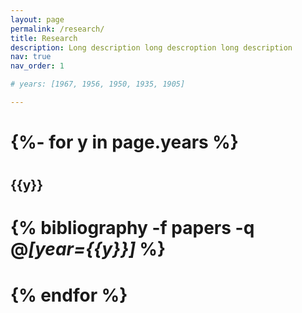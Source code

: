 ```yaml
---
layout: page
permalink: /research/
title: Research
description: Long description long descroption long description
nav: true
nav_order: 1

# years: [1967, 1956, 1950, 1935, 1905]

---
```

<!-- _pages/publications.md -->
<div class="publications">

# {%- for y in page.years %}
#  <h2 class="year">{{y}}</h2>
#  {% bibliography -f papers -q @*[year={{y}}]* %}
# {% endfor %}

</div>
